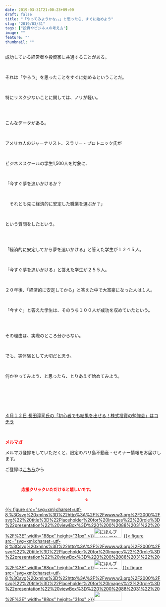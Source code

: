 ```yaml
---
date: 2019-03-31T21:00:23+09:00
draft: false
title: "「やってみようかな。。」と思ったら、すぐに始めよう"
slug: "2019/03/31"
tags: ["投資やビジネスの考え方"]
image: ""
feature: ""
thumbnail: ""
---
```

<p>成功している経営者や投資家に共通することがある。</p><p> </p><p>それは「やろう」を思ったことをすぐに始めるということだ。</p><p> </p><p>特にリスク少ないことに関しては、ノリが軽い。</p><p> </p><p><br/>こんなデータがある。</p><p> </p><p>アメリカ人のジャーナリスト、スラリー・プロトニック氏が</p><p> </p><p>ビジネススクールの学生1,500人を対象に、</p><p> </p><p>「今すぐ夢を追いかけるか？</p><p> </p><p>　それとも先に経済的に安定した職業を選ぶか？」</p><p> </p><p>という質問をしたという。</p><p> </p><p><br/>「経済的に安定してから夢を追いかける」と答えた学生が１２４５人。</p><p> </p><p>「今すぐ夢を追いかける」と答えた学生が２５５人。</p><p> </p><p>２０年後、「経済的に安定してから」と答えた中で大富豪になった人は１人。</p><p> </p><p>「今すぐ」と答えた学生は、そのうち１００人が成功を収めていたという。</p><p> </p><p><br/>その理由は、実際のところ分からない。</p><p> </p><p>でも、実体験として大切だと思う。</p><p> </p><p>何かやってみよう、と思ったら、とりあえず始めてみよう。</p><p> </p><p> </p><p> </p><p><a href="https://ameblo.jp/baliclub/entry-12449654667.html" target="_blank">４月１２日 長田淳司氏の「初心者でも結果を出せる！株式投資の勉強会」はコチラ</a></p><p> </p><p><span style="font-weight: bold;"><span style="color: rgb(255, 0, 0);">メルマガ</span></span></p><p>メルマガ登録をしていただくと、限定のバリ島不動産・セミナー情報をお届けします。</p><p>ご登録は<a href="f9eeVI" target="_blank">こちら</a>から</p><p style="text-align: center;"> </p><p><font color="#ff0000" size="2"><strong>　　　　応援クリックいただけると嬉しいです。</strong></font></p><p><font color="#ff0000" size="2"><strong>　　　　　　↓　　　　　　↓　　　　　　↓</strong></font></p><p><a href="ranking.html?p_cid=01260127" id="&amp;blogmura_banner">{{< figure src="svg+xml;charset=utf-8,%3Csvg%20xmlns%3D%22http%3A%2F%2Fwww.w3.org%2F2000%2Fsvg%22%20title%3D%22Placeholder%20for%20Images%22%20role%3D%22presentation%22%20viewBox%3D%220%200%2088%2031%22%20%2F%3E" width="88px" height="31px" >}}<noscript><img alt="にほんブログ村 海外生活ブログ バリ島情報へ" border="0" height="31" src="//overseas.blogmura.com/bali/img/bali88_31.gif" width="88"></noscript></a>  <a href="ranking.html?p_cid=01260127" id="&amp;blogmura_banner">{{< figure src="svg+xml;charset=utf-8,%3Csvg%20xmlns%3D%22http%3A%2F%2Fwww.w3.org%2F2000%2Fsvg%22%20title%3D%22Placeholder%20for%20Images%22%20role%3D%22presentation%22%20viewBox%3D%220%200%2088%2031%22%20%2F%3E" width="88px" height="31px" >}}<noscript><img alt="にほんブログ村 投資ブログ 不動産投資へ" border="0" height="31" src="//investment.blogmura.com/hudousantoushi/img/hudousantoushi88_31.gif" width="88"></noscript></a> <a href="link.php?1804582" title="人気ブログランキングへ">{{< figure src="svg+xml;charset=utf-8,%3Csvg%20xmlns%3D%22http%3A%2F%2Fwww.w3.org%2F2000%2Fsvg%22%20title%3D%22Placeholder%20for%20Images%22%20role%3D%22presentation%22%20viewBox%3D%220%200%2088%2031%22%20%2F%3E" width="88px" height="31px" >}}<noscript><img border="0" height="31" src="https://blog.with2.net/img/banner/banner_22.gif" width="88"></noscript></a></p><p> </p>


